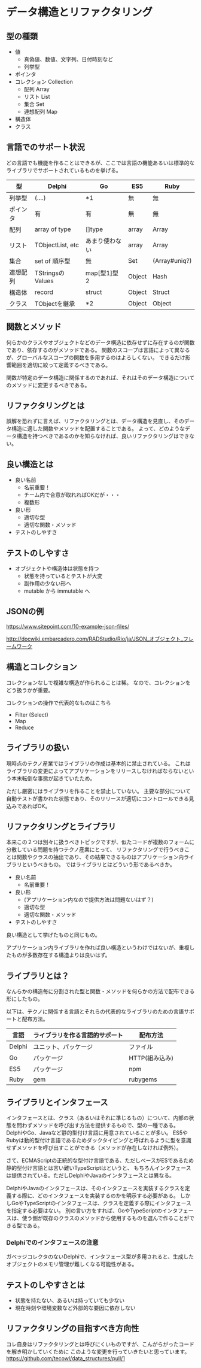 # データ構造とリファクタリング

## 型の種類

- 値
  - 真偽値、数値、文字列、日付時刻など
  - 列挙型
- ポインタ
- コレクション Collection
    - 配列 Array
    - リスト List
    - 集合 Set
    - 連想配列 Map
- 構造体
- クラス

## 言語でのサポート状況

どの言語でも機能を作ることはできるが、ここでは言語の機能あるいは標準的なライブラリでサポートされているものを挙げる。

型 | Delphi | Go | ES5 | Ruby
--|-------|-------|-------|-------
列挙型 | (....) | *1 | 無 | 無
ポインタ | 有 | 有 | 無 | 無
配列 | array of type | []type | array | Array
リスト | TObjectList, etc | あまり使わない | array | Array
集合 | set of 順序型 | 無 | Set | (Array#uniq?)
連想配列 | TStringsのValues | map[型1]型2 | Object | Hash
構造体 | record | struct | Object | Struct
クラス | TObjectを継承 | *2 | Object | Object

## 関数とメソッド

何らかのクラスやオブジェクトなどのデータ構造に依存せずに存在するのが関数であり、依存するのがメソッドである。
関数のスコープは言語によって異なるが、グローバルなスコープの関数を多用するのはよろしくない。
できるだけ影響範囲を適切に絞って定義するべきである。

関数が特定のデータ構造に関係するのであれば、それはそのデータ構造についてのメソッドに変更するべきである。


## リファクタリングとは

誤解を恐れずに言えば、リファクタリングとは、データ構造を見直し、そのデータ構造に適した関数やメソッドを配置することである。
よって、どのようなデータ構造を持つべきであるのかを知らなければ、良いリファクタリングはできない。

## 良い構造とは

- 良い名前
    - 名前重要！
    - チーム内で合意が取れればOKだが・・・
    - 複数形
- 良い形
    - 適切な型
    - 適切な関数・メソッド
- テストのしやすさ

## テストのしやすさ

- オブジェクトや構造体は状態を持つ
    - 状態を持っているとテストが大変
    - 副作用の少ない形へ
    - mutable から immutable へ

## JSONの例

https://www.sitepoint.com/10-example-json-files/

http://docwiki.embarcadero.com/RADStudio/Rio/ja/JSON_オブジェクト_フレームワーク


## 構造とコレクション

コレクションなしで複雑な構造が作られることは稀。
なので、コレクションをどう扱うかが重要。

コレクションの操作で代表的なものはこちら

- Filter (Select)
- Map
- Reduce


## ライブラリの扱い

現時点のテクノ産業ではライブラリの作成は基本的に禁止されている。
これはライブラリの変更によってアプリケーションをリリースしなければならないという本末転倒な事態が起きていたため。

ただし厳密にはライブラリを作ることを禁止していない。
主要な部分について自動テストが書かれた状態であり、そのリリースが適切にコントロールできる見込みであればOK。


## リファクタリングとライブラリ

本来この２つは別々に扱うべきトピックですが、似たコードが複数のフォームに分散している問題を持つテクノ産業にとって、
リファクタリングで行うべきことは関数やクラスの抽出であり、その結果できるものはアプリケーション内ライブラリというべきもの。
ではライブラリとはどういう形であるべきか。

- 良い名前
    - 名前重要！
- 良い形
    - (アプリケーション内なので提供方法は問題ないはず？)
    - 適切な型
    - 適切な関数・メソッド
- テストのしやすさ

良い構造として挙げたものと同じもの。

アプリケーション内ライブラリを作れば良い構造というわけではないが、重複したものが多数存在する構造よりは良いはず。

## ライブラリとは？

なんらかの構造毎に分割された型と関数・メソッドを何らかの方法で配布できる形にしたもの。

以下は、テクノに関係する言語とそれらの代表的なライブラリのための言語サポートと配布方法。

言語 | ライブラリを作る言語的サポート | 配布方法
-----|------------|--------------
Delphi | ユニット、パッケージ | ファイル
Go | パッケージ | HTTP(組み込み)
ES5 | パッケージ | npm
Ruby | gem | rubygems

## ライブラリとインタフェース

インタフェースとは、クラス（あるいはそれに準じるもの）について、内部の状態を問わずメソッドを呼び出す方法を提供するもので、型の一種である。
DelphiやGo、Javaなど静的型付け言語に用意されていることが多い。
ES5やRubyは動的型付け言語であるためダックタイピングと呼ばれるように型を意識せずメソッドを呼び出すことができる（メソッドが存在しなければ例外）。

さて、ECMAScriptの正統的な型付け言語である、ただしベースがESであるため静的型付け言語とは言い難いTypeScriptはというと、
もちろんインタフェースは提供されている。ただしDelphiやJavaのインタフェースとは異なる。

DelphiやJavaのインタフェースは、そのインタフェースを実装するクラスを定義する際に、どのインタフェースを実装するのかを明示する必要がある。
しかしGoやTypeScriptのインタフェースは、クラスを定義する際にインタフェースを指定する必要はない。
別の言い方をすれば、GoやTypeScriptのインタフェースは、使う側が既存のクラスのメソッドから使用するものを選んで作ることができる型である。



### Delphiでのインタフェースの注意

ガベッジコレクタのないDelphiで、インタフェース型が多用されると、生成したオブジェクトのメモリ管理が難しくなる可能性がある。


## テストのしやすさとは

- 状態を持たない、あるいは持っていても少ない
- 現在時刻や環境変数など外部的な要因に依存しない


## リファクタリングの目指すべき方向性

コレ自身はリファクタリングとは呼びにくいものですが、こんがらがったコードを解き明かしていくために
このような変更を行っていきたいと思っています。
https://github.com/tecowl/data_structures/pull/1
